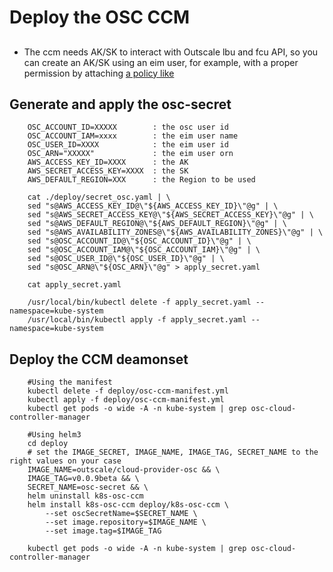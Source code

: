 # Deploy the OSC CCM
##
- The ccm needs AK/SK to interact with Outscale lbu and fcu API, so you can create an AK/SK using an eim user, for example, with a proper permission by attaching [a policy like](./example-eim-policy.json) 

## Generate and apply the osc-secret 
```
	OSC_ACCOUNT_ID=XXXXX		: the osc user id
	OSC_ACCOUNT_IAM=xxxx		: the eim user name  
	OSC_USER_ID=XXXX			: the eim user id
	OSC_ARN="XXXXX"				: the eim user orn
	AWS_ACCESS_KEY_ID=XXXX 		: the AK
	AWS_SECRET_ACCESS_KEY=XXXX 	: the SK
	AWS_DEFAULT_REGION=XXX		: the Region to be used
	
	cat ./deploy/secret_osc.yaml | \
	sed "s@AWS_ACCESS_KEY_ID@\"${AWS_ACCESS_KEY_ID}\"@g" | \
	sed "s@AWS_SECRET_ACCESS_KEY@\"${AWS_SECRET_ACCESS_KEY}\"@g" | \
	sed "s@AWS_DEFAULT_REGION@\"${AWS_DEFAULT_REGION}\"@g" | \
	sed "s@AWS_AVAILABILITY_ZONES@\"${AWS_AVAILABILITY_ZONES}\"@g" | \
	sed "s@OSC_ACCOUNT_ID@\"${OSC_ACCOUNT_ID}\"@g" | \
	sed "s@OSC_ACCOUNT_IAM@\"${OSC_ACCOUNT_IAM}\"@g" | \
	sed "s@OSC_USER_ID@\"${OSC_USER_ID}\"@g" | \
	sed "s@OSC_ARN@\"${OSC_ARN}\"@g" > apply_secret.yaml
	
	cat apply_secret.yaml
	
	/usr/local/bin/kubectl delete -f apply_secret.yaml --namespace=kube-system
	/usr/local/bin/kubectl apply -f apply_secret.yaml --namespace=kube-system
```

## Deploy the CCM deamonset


```
	#Using the manifest
	kubectl delete -f deploy/osc-ccm-manifest.yml
	kubectl apply -f deploy/osc-ccm-manifest.yml
	kubectl get pods -o wide -A -n kube-system | grep osc-cloud-controller-manager

	#Using helm3
	cd deploy
	# set the IMAGE_SECRET, IMAGE_NAME, IMAGE_TAG, SECRET_NAME to the right values on your case
	IMAGE_NAME=outscale/cloud-provider-osc && \
	IMAGE_TAG=v0.0.9beta && \
	SECRET_NAME=osc-secret && \
	helm uninstall k8s-osc-ccm 
	helm install k8s-osc-ccm deploy/k8s-osc-ccm \
		--set oscSecretName=$SECRET_NAME \
		--set image.repository=$IMAGE_NAME \
		--set image.tag=$IMAGE_TAG
		
	kubectl get pods -o wide -A -n kube-system | grep osc-cloud-controller-manager

```

